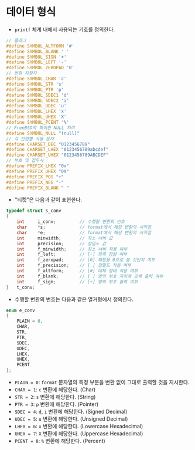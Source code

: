 # 데이터 형식

- `printf` 체계 내에서 사용되는 기호를 정의한다.

```c
// 플래그
#define SYMBOL_ALTFORM '#'
#define SYMBOL_BLANK ' '
#define SYMBOL_SIGN '+'
#define SYMBOL_LEFT '-'
#define SYMBOL_ZEROPAD '0'
// 변환 지정자
#define SYMBOL_CHAR 'c'
#define SYMBOL_STR 's'
#define SYMBOL_PTR 'p'
#define SYMBOL_SDEC1 'd'
#define SYMBOL_SDEC2 'i'
#define SYMBOL_UDEC 'u'
#define SYMBOL_LHEX 'x'
#define SYMBOL_UHEX 'X'
#define SYMBOL_PCENT '%'
// FreeBSD의 특이한 NULL 처리
#define SYMBOL_NULL "(null)"
// 각 진법별 사용 문자
#define CHARSET_DEC "0123456789"
#define CHARSET_LHEX "0123456789abcdef"
#define CHARSET_UHEX "0123456789ABCDEF"
// 부호 및 접두사
#define PREFIX_LHEX "0x"
#define PREFIX_UHEX "0X"
#define PREFIX_POS "+"
#define PREFIX_NEG "-"
#define PREFIX_BLANK " "
```

- "티켓"은 다음과 같이 표현한다.

```c
typedef struct s_conv
{ 
    int     i_conv;         // 수행할 변환의 번호
    char    *s;             // format에서 해당 변환의 시작점
    char    *e;             // format에서 해당 변환의 시작점
    int     minwidth;       // 최소 너비 값
    int     precision;      // 정밀도 값
    int     f_minwidth;     // 최소 너비 적용 여부
    int     f_left;         // [-] 좌측 정렬 여부
    int     f_zeropad;      // [0] 패딩을 0으로 쓸 것인지 여부
    int     f_precision;    // [.] 정밀도 적용 여부
    int     f_altform;      // [#] 대체 형태 적용 여부
    int     f_blank;        // [ ] 양의 부호 자리에 공백 출력 여부
    int     f_sign;         // [+] 양의 부호 출력 여부
}	t_conv;
```

- 수행할 변환의 번호는 다음과 같은 열거형에서 정의한다.

```c
enum e_conv
{
	PLAIN = 0,
	CHAR,
	STR,
	PTR,
	SDEC,
	UDEC,
	LHEX,
	UHEX,
	PCENT
};
```

- `PLAIN = 0`: `format` 문자열의 특정 부분을 변환 없이 그대로 출력할 것을 지시한다.
- `CHAR = 1`: `c` 변환에 해당한다. (Char)
- `STR = 2`: `s` 변환에 해당한다. (String)
- `PTR = 3`: `p` 변환에 해당한다. (Pointer)
- `SDEC = 4`: `d`, `i` 변환에 해당한다. (Signed Decimal)
- `UDEC = 5`: `u` 변환에 해당한다. (Unsigned Decimal)
- `LHEX = 6`: `x` 변환에 해당한다. (Lowercase Hexadecimal)
- `UHEX = 7`: `X` 변환에 해당한다. (Uppercase Hexadecimal)
- `PCENT = 8`: `%` 변환에 해당한다. (Percent)
